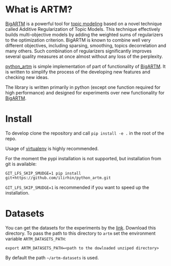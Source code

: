 # What is ARTM?

[BigARTM](https://github.com/bigartm/bigartm) is a powerful tool for [topic modeling](https://en.wikipedia.org/wiki/Topic_model) based on a novel technique called Additive Regularization of Topic Models. This technique effectively builds multi-objective models by adding the weighted sums of regularizers to the optimization criterion. BigARTM is known to combine well very different objectives, including sparsing, smoothing, topics decorrelation and many others. Such combination of regularizers significantly improves several quality measures at once almost without any loss of the perplexity.

[python_artm](https://github.com/ilirhin/python_artm) is simple implementation of part of functionality of [BigARTM](https://github.com/bigartm/bigartm). It is written to simplify the process of the developing new features and checking new ideas.

The library is written primarily in python (except one function required for high performance) and designed for experiments over new functionality for [BigARTM](https://github.com/bigartm/bigartm).

# Install 
To develop clone the repository and call `pip install -e .` in the root of the repo. 

Usage of [virtualenv](https://virtualenv.pypa.io/en/stable/userguide/#usage) is highly recommended.

For the moment the pypi installation is not supported, but installation from git is available:
```
GIT_LFS_SKIP_SMUDGE=1 pip install git+https://github.com/ilirhin/python_artm.git
```

`GIT_LFS_SKIP_SMUDGE=1` is recommended if you want to speed up the installation.

# Datasets
You can get the datasets for the experiments by the [link](https://yadi.sk/d/BWPx6v-iYb_xuw). Download this directory. To pass the path to this directory to `artm` set the environment variable `ARTM_DATASETS_PATH`:
```
export ARTM_DATASETS_PATH=<path to the dowloaded unziped directory>
``` 
By default the path `~/artm-datasets` is used.
